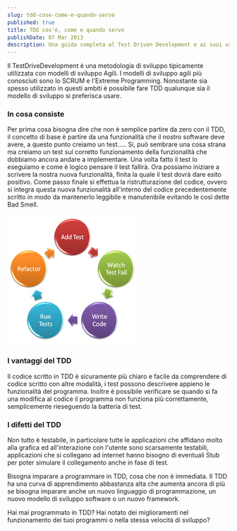 ```yaml
---
slug: tdd-cose-come-e-quando-serve
published: true
title: TDD cos'è, come e quando serve
publishDate: 07 Mar 2013
description: Una guida completa al Test Driven Development e ai suoi vantaggi
---
```


Il TestDriveDevelopment è una metodologia di sviluppo tipicamente utilizzata con modelli di sviluppo Agili. I modelli di sviluppo agili più conosciuti sono lo SCRUM e l'Extreme Programming. Nonostante sia spesso utilizzato in questi ambiti è possibile fare TDD qualunque sia il modello di sviluppo si preferisca usare.

<!--more-->

### In cosa consiste

Per prima cosa bisogna dire che non è semplice partire da zero con il TDD, il concetto di base è partire da una funzionalità che il nostro software deve avere, a questo punto creiamo un test.....
Si, può sembrare una cosa strana ma creiamo un test sul corretto funzionamento della funzionalità che dobbiamo ancora andare a implementare. Una volta fatto il test lo eseguiamo e come è logico pensare il test fallirà. Ora possiamo iniziare a scrivere la nostra nuova funzionalità, finita la quale il test dovrà dare esito positivo. Come passo finale si effettua la ristrutturazione del codice, ovvero si integra questa nuova funzionalità all'interno del codice precedentemente scritto in modo da mantenerlo leggibile e manutenibile evitando le così dette Bad Smell.

![TDD Cicle](../assets/tdd_cycle.jpg)

### I vantaggi del TDD

Il codice scritto in TDD è sicuramente più chiaro e facile da comprendere di codice scritto con altre modalità, i test possono descrivere appieno le funzionalità del programma. Inoltre è possibile verificare se quando si fa una modifica al codice il programma non funziona più correttamente, semplicemente rieseguendo la batteria di test.

### I difetti del TDD

Non tutto è testabile, in particolare tutte le applicazioni che affidano molto alla grafica ed all'interazione con l'utente sono scarsamente testabili, applicazioni che si collegano ad internet hanno bisogno di eventuali Stub per poter simulare il collegamento anche in fase di test.

Bisogna imparare a programmare in TDD, cosa che non è immediata. Il TDD ha una curva di apprendimento abbastanza alta che aumenta ancora di più se bisogna imparare anche un nuovo linguaggio di programmazione, un nuovo modello di sviluppo software o un nuovo framework.

Hai mai programmato in TDD? Hai notato dei miglioramenti nel funzionamento dei tuoi programmi o nella stessa velocità di sviluppo?
